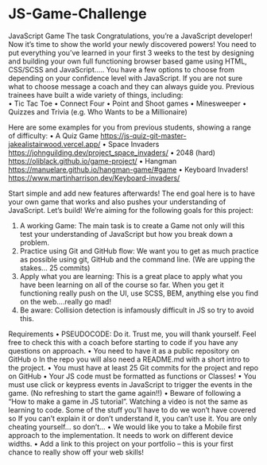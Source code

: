# JS-Game-Challenge

JavaScript Game
The task
Congratulations, you’re a JavaScript developer! Now it’s time to show the world your newly
discovered powers!
You need to put everything you’ve learned in your first 3 weeks to the test by designing and
building your own full functioning browser based game using HTML, CSS/SCSS and
JavaScript.....
You have a few options to choose from depending on your confidence level with JavaScript.
If you are not sure what to choose message a coach and they can always guide you.
Previous trainees have built a wide variety of things, including:  
• Tic Tac Toe
• Connect Four
• Point and Shoot games
• Minesweeper
• Quizzes and Trivia (e.g. Who Wants to be a Millionaire)

Here are some examples for you from previous students, showing a range of difficulty:
• A Quiz Game https://js-quiz-git-master-jakealistairwood.vercel.app/
• Space Invaders https://johnguilding.dev/project_space_invaders/
• 2048 (hard) https://oliblack.github.io/game-project/
• Hangman https://manuelare.github.io/hangman-game/#game
• Keyboard Invaders! https://www.martinharrison.dev/Keyboard-invaders/

Start simple and add new features afterwards!
The end goal here is to have your own game that works and also pushes your understanding
of JavaScript.
Let’s build!
We’re aiming for the following goals for this project:

1. A working Game: The main task is to create a Game not only will this test your
   understanding of JavaScript but how you break down a problem.
2. Practice using Git and GitHub flow: We want you to get as much practice as possible
   using git, GitHub and the command line. (We are upping the stakes... 25 commits)
3. Apply what you are learning: This is a great place to apply what you have been
   learning on all of the course so far. When you get it functioning really push on the UI,
   use SCSS, BEM, anything else you find on the web....really go mad!
4. Be aware: Collision detection is infamously difficult in JS so try to avoid this.

Requirements
• PSEUDOCODE: Do it. Trust me, you will thank yourself. Feel free to check this with a
coach before starting to code if you have any questions on approach.
• You need to have it as a public repository on GitHub
o In the repo you will also need a README.md with a short intro to the project.
• You must have at least 25 Git commits for the project and repo on GitHub
• Your JS code must be formatted as functions or Classes!
• You must use click or keypress events in JavaScript to trigger the events in the
game. (No refreshing to start the game again!!)
• Beware of following a “How to make a game in JS tutorial”. Watching a video is not
the same as learning to code. Some of the stuff you’ll have to do we won’t have
covered so If you can’t explain it or don’t understand it, you can’t use it. You are only
cheating yourself... so don’t...
• We would like you to take a Mobile first approach to the implementation. It needs to
work on different device widths.
• Add a link to this project on your portfolio – this is your first chance to really show off
your web skills!
